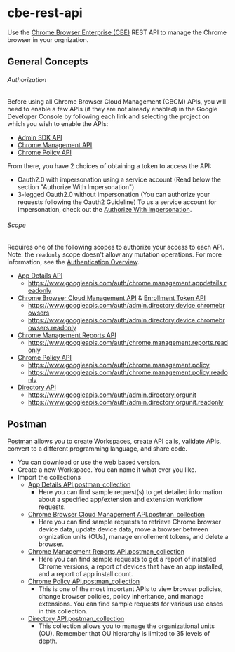 # cbe-rest-api

Use the [Chrome Browser Enterprise (CBE)](https://support.google.com/chrome/a/topic/9025410?hl=en&ref_topic=4386754) REST API to manage the Chrome browser in your orgnization. 

## General Concepts
###### Authorization 
Before using all Chrome Browser Cloud Management (CBCM) APIs, you will need to enable a few APIs (if they are not already enabled) in the Google Developer Console by following each link and selecting the project on which you wish to enable the APIs:
- [Admin SDK API](https://console.developers.google.com/apis/api/admin.googleapis.com/overview?project=_)
- [Chrome Management API](https://console.developers.google.com/apis/api/chromemanagement.googleapis.com/overview?project=_)
- [Chrome Policy API](https://console.developers.google.com/apis/api/chromepolicy.googleapis.com/overview?project=_)

From there, you have 2 choices of obtaining a token to access the API:

- Oauth2.0 with impersonation using a service account (Read below the section "Authorize With Impersonation")
- 3-legged Oauth2.0 without impersonation (You can authorize your requests following the Oauth2 Guideline)
To us a service account for impersonation, check out the [Authorize With Impersonation](https://support.google.com/chrome/a/answer/9681204#authorization).

###### Scope
Requires one of the following scopes to authorize your access to each API. Note: the `readonly` scope doesn't allow any mutation operations. For more information, see the [Authentication Overview](https://cloud.google.com/docs/authentication/).
- [App Details API](https://developers.google.com/chrome/management/guides/app_details_api)
  - https://www.googleapis.com/auth/chrome.management.appdetails.readonly
- [Chrome Browser Cloud Management API](https://support.google.com/chrome/a/answer/9681204#calling_the_api) & [Enrollment Token API](https://support.google.com/chrome/a/answer/9949706?hl=en&ref_topic=9301744)
  - https://www.googleapis.com/auth/admin.directory.device.chromebrowsers
  - https://www.googleapis.com/auth/admin.directory.device.chromebrowsers.readonly
- [Chrome Management Reports API](https://developers.google.com/chrome/management/reference/rest/v1/customers.reports)
  - https://www.googleapis.com/auth/chrome.management.reports.readonly
- [Chrome Policy API](https://developers.google.com/chrome/policy/guides/policy-api)
  - https://www.googleapis.com/auth/chrome.management.policy
  - https://www.googleapis.com/auth/chrome.management.policy.readonly
- [Directory API](https://developers.google.com/admin-sdk/directory/reference/rest/v1/orgunits/)
  - https://www.googleapis.com/auth/admin.directory.orgunit
  - https://www.googleapis.com/auth/admin.directory.orgunit.readonly 

## Postman
[Postman](https://www.postman.com/downloads/) allows you to create Workspaces, create API calls, validate APIs, convert to a different programming language, and share code.
- You can download or use the web based version.
- Create a new Workspace. You can name it what ever you like.
- Import the collections 
  - [App Details API.postman_collection](https://github.com/nsamarakkody/cbe-rest-api/blob/main/App%20Details%20API.postman_collection.json)
    - Here you can find sample request(s) to get detailed information about a specified app/extension and extension workflow requests.
  - [Chrome Browser Cloud Management API.postman_collection](https://github.com/nsamarakkody/cbe-rest-api/blob/main/Chrome%20Browser%20Cloud%20Management%20API.postman_collection.json) 
    - Here you can find sample requests to retrieve Chrome browser device data, update device data, move a browser between orgnization units (OUs), manage enrollement tokens, and delete a browser. 
  - [Chrome Management Reports API.postman_collection](https://github.com/nsamarakkody/cbe-rest-api/blob/main/Chrome%20Management%20Reports%20API.postman_collection.json)
    - Here you can find sample requests to get a report of installed Chrome versions, a report of devices that have an app installed, and a report of app install count.
  - [Chrome Policy API.postman_collection](https://github.com/nsamarakkody/cbe-rest-api/blob/main/Chrome%20Policy%20API.postman_collection.json)
    -  This is one of the most important APIs to view browser policies, change browser policies, policy inheritance, and manage extensions. You can find sample requests for various use cases in this collection.
  - [Directory API.postman_collection](https://github.com/nsamarakkody/cbe-rest-api/blob/main/Directory%20API.postman_collection.json)
    - This collection allows you to manage the organizational units (OU). Remember that OU hierarchy is limited to 35 levels of depth.
